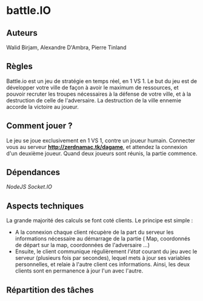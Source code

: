 # battle.IO
## Auteurs 
  Walid Birjam, Alexandre D'Ambra, Pierre Tinland
  
## Règles
  Battle.io est un jeu de stratégie en temps réel, en 1 VS 1.
  Le but du jeu est de développer votre ville de façon à avoir le maximum de ressources, et pouvoir recruter les troupes nécessaires
  à la défense de votre ville, et à la destruction de celle de l'adversaire.
  La destruction de la ville ennemie accorde la victoire au joueur.

## Comment jouer ?
  Le jeu se joue exclusivement en 1 VS 1, contre un joueur humain.
  Connecter vous au serveur **http://zerdnamac.tk/dagame**, et attendez la connexion d'un  deuxième joueur.
  Quand deux joueurs sont réunis, la partie commence.

## Dépendances
*NodeJS*
*Socket.IO*

## Aspects techniques
La grande majorité des calculs se font coté clients. 
Le principe est simple :
  - A la connexion chaque client récupère de la part du serveur les informations nécessaire au démarrage de la partie ( Map, coordonnés de départ sur la map, coordonnées de l'adversaire ...)
  - Ensuite, le client communique régulièrement *l'état* courant du jeu avec le serveur (plusieurs fois par secondes), lequel mets à jour ses variables personnelles, et relaie à l'autre client ces informations. Ainsi, les deux clients sont en permanence à jour l'un avec l'autre. 


## Répartition des tâches

